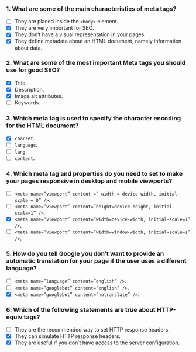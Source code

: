 ### 1. What are some of the main characteristics of meta tags?

- [ ] They are placed inside the `<body>` element.
- [x] They are very important for SEO.
- [x] They don’t have a visual representation in your pages.
- [x] They define metadata about an HTML document, namely information about data.

### 2. What are some of the most important Meta tags you should use for good SEO?

- [x] Title.
- [x] Description.
- [x] Image alt attributes.
- [ ] Keywords.

### 3. Which meta tag is used to specify the character encoding for the HTML document?

- [x] `charset`.
- [ ] `language`.
- [ ] `lang`.
- [ ] `content`.

### 4. Which meta tag and properties do you need to set to make your pages responsive in desktop and mobile viewports?

- [ ] `<meta name=”viewport” content =” width = device-width, initial-scale = 0” />`.
- [ ] `<meta name=”viewport” content=”height=device-height, initial-scale=1” />`.
- [x] `<meta name=”viewport” content=”width=device-width, initial-scale=1” />`.
- [ ] `<meta name=”viewport” content=”width=window-width, initial-scale=1” />`.

### 5. How do you tell Google you don’t want to provide an automatic translation for your page if the user uses a different language?

- [ ] `<meta name=”language” content=”english” />`.
- [ ] `<meta name=”googlebot” content=”english” />`.
- [x] `<meta name=”googlebot” content=”notranslate” />`.

### 6. Which of the following statements are true about HTTP-equiv tags?

- [ ] They are the recommended way to set HTTP response headers.
- [x] They can simulate HTTP response headers.
- [x] They are useful if you don’t have access to the server configuration.
